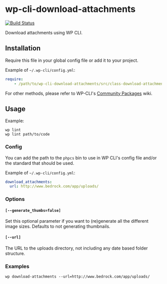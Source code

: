 # wp-cli-download-attachments

[![Build Status](https://travis-ci.org/frozzare/wp-cli-lint.svg)](https://travis-ci.org/frozzare/wp-cli-lint)

Download attachments using WP CLI.

## Installation

Require this file in your global config file or add it to your project.

Example of `~/.wp-cli/config.yml`:
```yaml
require:
	- /path/to/wp-cli-download-attachments/src/class-download-attachments-command.php
```

For other methods, please refer to WP-CLI's [Community Packages](https://github.com/wp-cli/wp-cli/wiki/Community-Packages) wiki.

## Usage

Example:

```
wp lint
wp lint path/to/code
```

### Config

You can add the path to the `phpcs` bin to use in WP CLI's config file and/or the standard that should be used.

Example of `~/.wp-cli/config.yml`:

```yaml
download_attachments:
  url: http://www.bedrock.com/app/uploads/
```

### Options

#### `[--generate_thumbs=false]`
Set this optional parameter if you want to (re)generate all the different image sizes. Defaults to not generating thumbnails.

#### `[--url]`
The URL to the uploads directory, not including any date based folder structure.

### Examples

```
wp download-attachments --url=http://www.bedrock.com/app/uploads/
```
